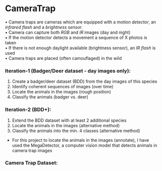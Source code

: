 # CameraTrap
• Camera traps are cameras which are equipped with a _motion detector_, an _infrared flash_ and a _brightness sensor_.  
• Camera can capture both _RGB_ and _IR_ images (day and night)  
• If the motion detector detects a movement a sequence of X photos is taken  
• If there is not enough daylight available (brightness sensor), an _IR flash_ is used  
• Camera traps are placed (often camouflaged) in the wild  
### Iteration-1 (Badger/Deer dataset - day images only):
1. Create a badger/deer dataset (BDD) from the day images of this species
2. Identify coherent sequences of images (over time)
3. Locate the animals in the images (rough position)
4. Classify the animals (badger vs. deer)  
### Iteration-2 (BDD+):
1. Extend the BDD dataset with at least 2 additional species
2. Locate the animals in the images (alternative method)
3. Classify the animals into the min. 4 classes (alternative method)
- For this project to locate the animals in the images (annotate), I have used the MegaDetector, a computer vision model that detects animals in camera trap images   
### Camera Trap Dataset:
